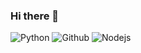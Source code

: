 ### Hi there 👋

<img alt="Python" src ="https://img.shields.io/badge/Python-3776AB.svg?&style=for-the-badge&logo=Python&logoColor=white"/>
<img alt="Github" src ="https://img.shields.io/badge/Github-3776AB.svg?&style=for-the-badge&logo=Github&logoColor=white"/>
<img alt="Nodejs" src ="https://img.shields.io/badge/Node.js-#339933B.svg?&style=for-the-badge&logo=Node.js&logoColor=white"/>
<!--
**highway92/highway92** is a ✨ _special_ ✨ repository because its `README.md` (this file) appears on your GitHub profile.

Here are some ideas to get you started:

- 🔭 I’m currently working on ...
- 🌱 I’m currently learning ...
- 👯 I’m looking to collaborate on ...
- 🤔 I’m looking for help with ...
- 💬 Ask me about ...
- 📫 How to reach me: ...
- 😄 Pronouns: ...
- ⚡ Fun fact: ...
-->
